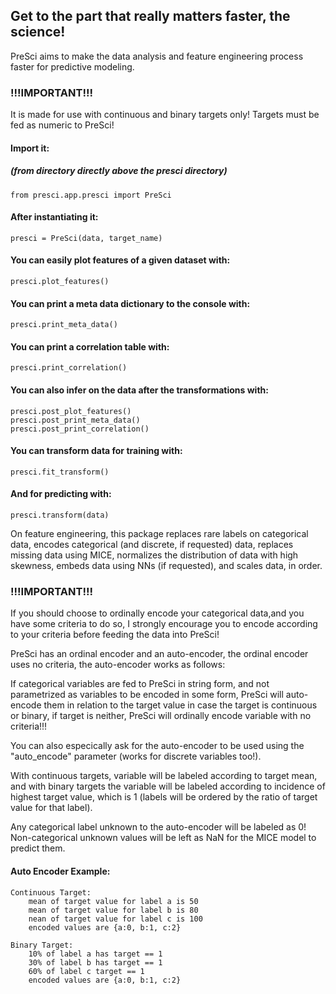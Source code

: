 ## Get to the part that really matters faster, the science!

PreSci aims to make the data analysis and feature engineering process
faster for predictive modeling.

### !!!IMPORTANT!!!
It is made for use with continuous and binary targets only!
Targets must be fed as numeric to PreSci!

#### Import it:
##### (from directory directly above the presci directory)
    from presci.app.presci import PreSci

#### After instantiating it:
    presci = PreSci(data, target_name)

#### You can easily plot features of a given dataset with:
    presci.plot_features()

#### You can print a meta data dictionary to the console with:
    presci.print_meta_data()

#### You can print a correlation table with:
    presci.print_correlation()

#### You can also infer on the data after the transformations with:
    presci.post_plot_features()
    presci.post_print_meta_data()
    presci.post_print_correlation()

#### You can transform data for training with:
    presci.fit_transform()

#### And for predicting with:
    presci.transform(data)

On feature engineering, this package replaces rare labels on categorical data, 
encodes categorical (and discrete, if requested) data, replaces missing data using MICE, 
normalizes the distribution of data with high skewness, embeds data using NNs (if requested), 
and scales data, in order.

### !!!IMPORTANT!!!
If you should choose to ordinally encode your categorical data,and you have some criteria to 
do so, I strongly encourage you to encode according to your criteria before feeding the data 
into PreSci!

PreSci has an ordinal encoder and an auto-encoder, the ordinal encoder uses no criteria, 
the auto-encoder works as follows:

If categorical variables are fed to PreSci in string form, and not parametrized 
as variables to be encoded in some form, PreSci will auto-encode them in relation 
to the target value in case the target is continuous or binary, if target is neither,
PreSci will ordinally encode variable with no criteria!!!

You can also especically ask for the auto-encoder to be used using the "auto_encode"
parameter (works for discrete variables too!).

With continuous targets, variable will be labeled according to target mean, 
and with binary targets the variable will be labeled according to incidence of
highest target value, which is 1 (labels will be ordered by the ratio of target 
value for that label).

Any categorical label unknown to the auto-encoder will be labeled as 0!
Non-categorical unknown values will be left as NaN for the MICE model to predict them.

#### Auto Encoder Example: 
    Continuous Target:
        mean of target value for label a is 50
        mean of target value for label b is 80
        nean of target value for label c is 100
        encoded values are {a:0, b:1, c:2}
        
    Binary Target:
        10% of label a has target == 1
        30% of label b has target == 1
        60% of label c target == 1
        encoded values are {a:0, b:1, c:2}
